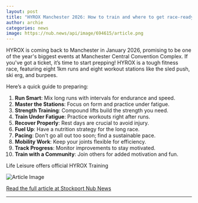 ```yaml
---
layout: post
title: "HYROX Manchester 2026: How to train and where to get race-ready in Stockport "
author: archie
categories: news
image: https://nub.news/api/image/694615/article.png
---
```

HYROX is coming back to Manchester in January 2026, promising to be one of the year's biggest events at Manchester Central Convention Complex. If you've got a ticket, it’s time to start prepping! HYROX is a tough fitness race, featuring eight 1km runs and eight workout stations like the sled push, ski erg, and burpees. 

Here’s a quick guide to preparing: 

1. **Run Smart**: Mix long runs with intervals for endurance and speed.
2. **Master the Stations**: Focus on form and practice under fatigue.
3. **Strength Training**: Compound lifts build the strength you need.
4. **Train Under Fatigue**: Practice workouts right after runs.
5. **Recover Properly**: Rest days are crucial to avoid injury.
6. **Fuel Up**: Have a nutrition strategy for the long race.
7. **Pacing**: Don't go all out too soon; find a sustainable pace.
8. **Mobility Work**: Keep your joints flexible for efficiency.
9. **Track Progress**: Monitor improvements to stay motivated.
10. **Train with a Community**: Join others for added motivation and fun.

Life Leisure offers official HYROX Training

![Article Image](https://nub.news/api/image/694615/article.png)

[Read the full article at Stockport Nub News](https://stockport.nub.news/news/local-news/sp12247-hyrox-manchester-2026-how-to-train-and-where-to-get-race-ready-in-stockport-273095)

---
